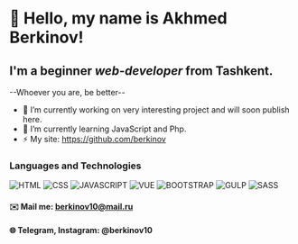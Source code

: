 # 👋 Hello, my name is **Akhmed Berkinov**!
## I'm a beginner *web-developer*  from Tashkent.
--Whoever you are, be better--
- 🔭 I’m currently working on very interesting project and will soon publish here.
- 🌱 I’m currently learning JavaScript and Php.
- ⚡ My site: https://github.com/berkinov
### Languages and Technologies
![HTML](https://img.shields.io/badge/-HTML-090909?style=for-the-badge&logo=html5)
![CSS](https://img.shields.io/badge/-CSS-090909?style=for-the-badge&logo=css3)
![JAVASCRIPT](https://img.shields.io/badge/-JAVASCRIPT-090909?style=for-the-badge&logo=javascript)
![VUE](https://img.shields.io/badge/-VUE-090909?style=for-the-badge&logo=vue.js)
![BOOTSTRAP](https://img.shields.io/badge/-BOOTSTRAP-090909?style=for-the-badge&logo=bootstrap)
![GULP](https://img.shields.io/badge/-GULP-090909?style=for-the-badge&logo=gulp)
![SASS](https://img.shields.io/badge/-SASS-090909?style=for-the-badge&logo=sass)
#### ✉️ Mail me: berkinov10@mail.ru
#### 🌐 Telegram, Instagram: @berkinov10
